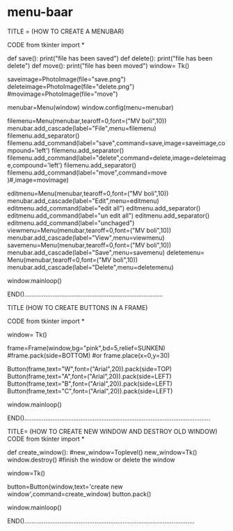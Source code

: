 # menu-baar
TITLE = (HOW TO CREATE A MENUBAR)

CODE
from  tkinter import *

def save():
    print("file has been saved")
def delete():
    print("file has been delete")
def move():
    print("file has been moved")
window= Tk()

saveimage=PhotoImage(file="save.png")
deleteimage=PhotoImage(file="delete.png")
#movimage=PhotoImage(file="move")

menubar=Menu(window)
window.config(menu=menubar)

filemenu=Menu(menubar,tearoff=0,font=("MV boli",10))
menubar.add_cascade(label="File",menu=filemenu)
filemenu.add_separator()
filemenu.add_command(label="save",command=save,image=saveimage,compound='left')
filemenu.add_separator()
filemenu.add_command(label="delete",command=delete,image=deleteimage,compound='left')
filemenu.add_separator()
filemenu.add_command(label="move",command=move )#,image=movimage)

editmenu=Menu(menubar,tearoff=0,font=("MV boli",10))
menubar.add_cascade(label="Edit",menu=editmenu)
editmenu.add_command(label="edit all")
editmenu.add_separator()
editmenu.add_command(label="un edit all")
editmenu.add_separator()
editmenu.add_command(label="unchaged")
viewmenu=Menu(menubar,tearoff=0,font=("MV boli",10))
menubar.add_cascade(label="View",menu=viewmenu)
savemenu=Menu(menubar,tearoff=0,font=("MV boli",10))
menubar.add_cascade(label="Save",menu=savemenu)
deletemenu= Menu(menubar,tearoff=0,font=("MV boli",10))
menubar.add_cascade(label="Delete",menu=deletemenu)


window.mainloop()

END()...............................................................................

TITLE  (HOW TO CREATE BUTTONS IN A FRAME)

CODE
from tkinter import *

window= Tk()

frame=Frame(window,bg="pink",bd=5,relief=SUNKEN)
#frame.pack(side=BOTTOM)
#or
frame.place(x=0,y=30)

Button(frame,text="W",font=("Arial",20)).pack(side=TOP)
Button(frame,text="A",font=("Arial",20)).pack(side=LEFT)
Button(frame,text="B",font=("Arial",20)).pack(side=LEFT)
Button(frame,text="C",font=("Arial",20)).pack(side=LEFT)

window.mainloop()

END()..........................................................................................................

TITLE= (HOW TO CREATE NEW WINDOW AND DESTROY OLD WINDOW)
CODE
from tkinter import *

def create_window():
    #new_window=Toplevel()
    new_window=Tk()
    window.destroy() #finish the window or delete the window

window=Tk()

button=Button(window,text='create new window',command=create_window)
button.pack()

window.mainloop()

END().................................................................................................

